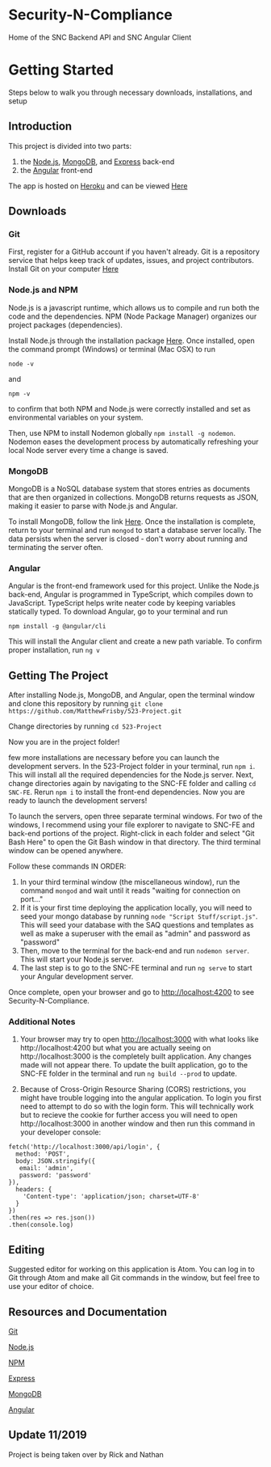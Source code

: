 # Security-N-Compliance

Home of the SNC Backend API and SNC Angular Client

# Getting Started
Steps below to walk you through necessary downloads, installations, and setup

## Introduction
This project is divided into two parts: 
1. the [Node.js](https://nodejs.org/en/), [MongoDB](https://www.mongodb.com/download-center/community), and [Express](https://expressjs.com/) back-end 
2. the [Angular](https://angular.io/) front-end

The app is hosted on [Heroku](https://heroku.com) and can be viewed [Here](https://security-n-compliance.herokuapp.com)

## Downloads

### Git
First, register for a GitHub account if you haven't already. Git is a repository service that helps keep track of updates, issues, and project contributors. Install Git on your computer [Here](https://git-scm.com/downloads)

### Node.js and NPM
Node.js is a javascript runtime, which allows us to compile and run both the code and the dependencies. NPM (Node Package Manager) organizes our project packages (dependencies).

Install Node.js through the installation package [Here](https://nodejs.org/en/). Once installed, open the command prompt (Windows) or terminal (Mac OSX) to run
```
node -v
```
and
```
npm -v
```
to confirm that both NPM and Node.js were correctly installed and set as environmental variables on your system.

Then, use NPM to install Nodemon globally ```npm install -g nodemon```. Nodemon eases the development process by automatically refreshing your local Node server every time a change is saved.

### MongoDB
MongoDB is a NoSQL database system that stores entries as documents that are then organized in collections. MongoDB returns requests as JSON, making it easier to parse with Node.js and Angular.

To install MongoDB, follow the link [Here](https://www.mongodb.com/download-center/community). Once the installation is complete, return to your terminal and run ```mongod``` to start a database server locally. The data persists when the server is closed - don't worry about running and terminating the server often.

### Angular
Angular is the front-end framework used for this project. Unlike the Node.js back-end, Angular is programmed in TypeScript, which compiles down to JavaScript. TypeScript helps write neater code by keeping variables statically typed. To download Angular, go to your terminal and run
```
npm install -g @angular/cli
```
This will install the Angular client and create a new path variable. To confirm proper installation, run
```ng v```

## Getting The Project
After installing Node.js, MongoDB, and Angular, open the terminal window and clone this repository by running
```git clone https://github.com/MatthewFrisby/523-Project.git``` 

Change directories by running
```cd 523-Project```

Now you are in the project folder!

 few more installations are necessary before you can launch the development servers. In the 523-Project folder in your terminal, run ```npm i```. This will install all the required dependencies for the Node.js server. Next, change directories again by navigating to the SNC-FE folder and calling ```cd SNC-FE```. Rerun ```npm i``` to install the front-end dependencies. Now you are ready to launch the development servers!

To launch the servers, open three separate terminal windows. For two of the windows, I recommend using your file explorer to navigate to SNC-FE and back-end portions of the project. Right-click in each folder and select "Git Bash Here" to open the Git Bash window in that directory. The third terminal window can be opened anywhere.

Follow these commands IN ORDER:

1. In your third terminal window (the miscellaneous window), run the command ```mongod``` and wait until it reads "waiting for connection on port..."
2. If it is your first time deploying the application locally, you will need to seed your mongo database by running ```node "Script Stuff/script.js"```. This will seed your database with the SAQ questions and templates as well as make a superuser with the email as "admin" and password as "password"
3. Then, move to the terminal for the back-end and run ```nodemon server```. This will start your Node.js server.
4. The last step is to go to the SNC-FE terminal and run ```ng serve``` to start your Angular development server.

Once complete, open your browser and go to [http://localhost:4200](http://localhost:4200) to see Security-N-Compliance.

### Additional Notes
1. Your browser may try to open [http://localhost:3000](http://localhost:3000) with what looks like http://localhost:4200 but what you are actually seeing on http://localhost:3000 is the completely built application. Any changes made will not appear there. To update the built application, go to the SNC-FE folder in the terminal and run ```ng build --prod``` to update.

2. Because of Cross-Origin Resource Sharing (CORS) restrictions, you might have trouble logging into the angular application. To login you first need to attempt to do so with the login form. This will technically work but to recieve the cookie for further access you will need to open http://localhost:3000 in another window and then run this command in your developer console:
```
fetch('http://localhost:3000/api/login', {
  method: 'POST',
  body: JSON.stringify({
   email: 'admin',
   password: 'password' 
}),
  headers: {
    'Content-type': 'application/json; charset=UTF-8'
  }
})
.then(res => res.json())
.then(console.log)
```

## Editing
Suggested editor for working on this application is Atom. You can log in to Git through Atom and make all Git commands in the window, but feel free to use your editor of choice.

## Resources and Documentation
[Git](https://services.github.com/on-demand/downloads/github-git-cheat-sheet.pdf)

[Node.js](https://nodejs.org/en/docs/)

[NPM](https://docs.npmjs.com/)

[Express](https://expressjs.com/en/guide/routing.html)

[MongoDB](https://mongoosejs.com/docs/guide.html)

[Angular](https://angular.io/docs)

## Update 11/2019
Project is being taken over by Rick and Nathan
